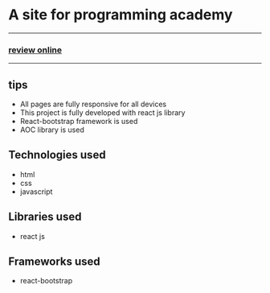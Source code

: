 <h1>A site for programming academy</h1>

<hr>

<h3>
  <a href="https://66d0e9d2ceea5ca43e83a74e--graceful-kringle-726fcd.netlify.app/">review online</a>
</h3>

<hr>

<h2>tips</h2>

- <span>All pages are fully responsive for all devices</span>
- <span>This project is fully developed with react js library</span>
- <span>React-bootstrap framework is used</span>
- <span>AOC library is used</span>

<h2>Technologies used</h2>

- <span>html</span>
- <span>css</span>
- <span>javascript</span>

<h2>Libraries used</h2>

- <span>react js</span>

<h2>Frameworks used</h2>

- <span>react-bootstrap</span>
